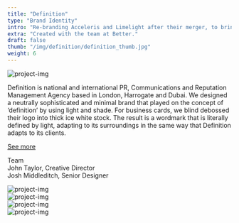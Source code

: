 ```yaml
---
title: "Definition"
type: "Brand Identity"
intro: "Re-branding Acceleris and Limelight after their merger, to bring unity to their new organisation."
extra: "Created with the team at Better."
draft: false
thumb: "/img/definition/definition_thumb.jpg"
weight: 6
---
```

<div class="row">
    <div class="col-xs-12">
        <img src="/img/definition/definition_cover.jpg" alt="project-img" class="project-img">
    </div>
</div>
<div class="row work-detail-container">
    <div class="col-xs-offset-0 col-xs-10 col-sm-offset-1 col-sm-6">
        <p class="work-detail">
            Definition is national and international PR, Communications and Reputation Management Agency based in London, Harrogate and Dubai. We designed a neutrally sophisticated and minimal brand that played on the concept of ‘definition’ by using light and shade. For business cards, we blind debossed their logo into thick ice white stock. The result is a wordmark that is literally defined by light, adapting to its surroundings in the same way that Definition adapts to its clients.
        </p>
        <p><a href="https://better.agency/work/definition/" class="work-detail-link">See more</a></p>
    </div>
    <div class="col-xs-offset-0 col-xs-5 col-sm-offset-1 col-sm-3">
        <p class="work-detail">
            Team
            <br>
            John Taylor, Creative Director
            <br>
            Josh Middleditch, Senior  Designer
        </p>
    </div>
</div>
<div class="row">
    <div class="col-xs-12">
        <img src="/img/definition/definition_card1.jpg" alt="project-img" class="project-img">
    </div>
</div>
<div class="row">
    <div class="col-xs-8">
        <img src="/img/definition/definition_card3.jpg" alt="project-img" class="project-img">
    </div>
</div>
<div class="row end-xs">
    <div class="col-xs-8">
        <img src="/img/definition/definition_card2.jpg" alt="project-img" class="project-img">
    </div>
</div>
<div class="row">
    <div class="col-xs-12">
        <img src="/img/definition/definition_stationery.jpg" alt="project-img" class="project-img">
    </div>
</div>
